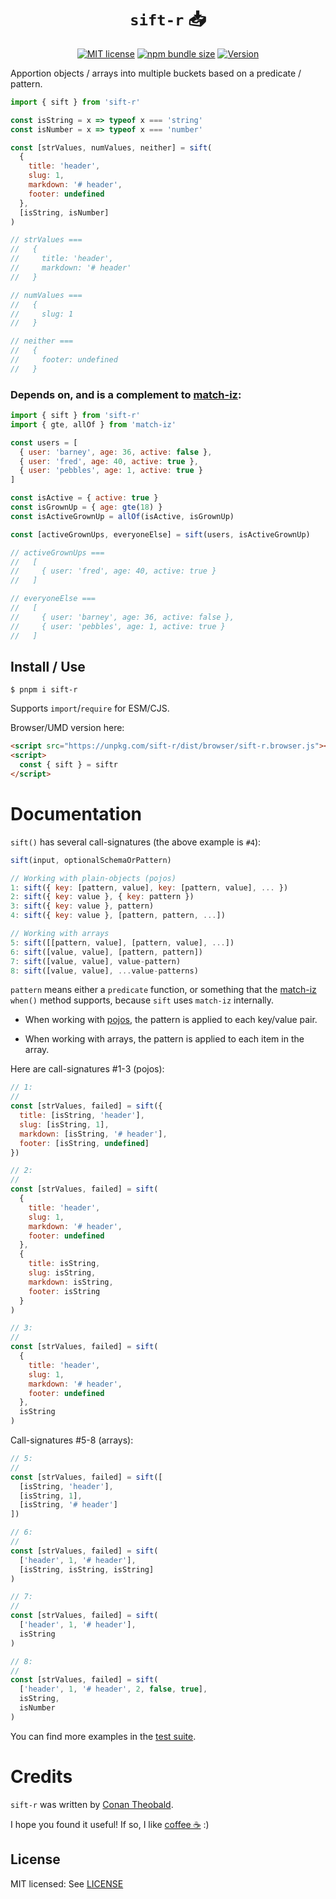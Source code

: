 <h1 align="center"><code>sift-r</code> 📥</h1>

<p align="center">
  <a href="https://github.com/shuckster/sift-r/blob/master/LICENSE">
    <img
      alt="MIT license"
      src="https://img.shields.io/npm/l/sift-r?style=plastic"
    /></a>
  <a href="https://bundlephobia.com/result?p=sift-r">
    <img
      alt="npm bundle size"
      src="https://img.shields.io/bundlephobia/minzip/sift-r?style=plastic"
    /></a>
  <a href="https://www.npmjs.com/package/sift-r">
    <img
      alt="Version"
      src="https://img.shields.io/npm/v/sift-r?style=plastic"
    /></a>
</p>

Apportion objects / arrays into multiple buckets based on a predicate / pattern.

```js
import { sift } from 'sift-r'

const isString = x => typeof x === 'string'
const isNumber = x => typeof x === 'number'

const [strValues, numValues, neither] = sift(
  {
    title: 'header',
    slug: 1,
    markdown: '# header',
    footer: undefined
  },
  [isString, isNumber]
)

// strValues ===
//   {
//     title: 'header',
//     markdown: '# header'
//   }

// numValues ===
//   {
//     slug: 1
//   }

// neither ===
//   {
//     footer: undefined
//   }
```

### Depends on, and is a complement to [match-iz](https://github.com/shuckster/match-iz):

```js
import { sift } from 'sift-r'
import { gte, allOf } from 'match-iz'

const users = [
  { user: 'barney', age: 36, active: false },
  { user: 'fred', age: 40, active: true },
  { user: 'pebbles', age: 1, active: true }
]

const isActive = { active: true }
const isGrownUp = { age: gte(18) }
const isActiveGrownUp = allOf(isActive, isGrownUp)

const [activeGrownUps, everyoneElse] = sift(users, isActiveGrownUp)

// activeGrownUps ===
//   [
//     { user: 'fred', age: 40, active: true }
//   ]

// everyoneElse ===
//   [
//     { user: 'barney', age: 36, active: false },
//     { user: 'pebbles', age: 1, active: true }
//   ]
```

## Install / Use

```
$ pnpm i sift-r
```

Supports `import`/`require` for ESM/CJS.

Browser/UMD version here:

```html
<script src="https://unpkg.com/sift-r/dist/browser/sift-r.browser.js"></script>
<script>
  const { sift } = siftr
</script>
```

# Documentation

`sift()` has several call-signatures (the above example is `#4`):

```js
sift(input, optionalSchemaOrPattern)

// Working with plain-objects (pojos)
1: sift({ key: [pattern, value], key: [pattern, value], ... })
2: sift({ key: value }, { key: pattern })
3: sift({ key: value }, pattern)
4: sift({ key: value }, [pattern, pattern, ...])

// Working with arrays
5: sift([[pattern, value], [pattern, value], ...])
6: sift([value, value], [pattern, pattern])
7: sift([value, value], value-pattern)
8: sift([value, value], ...value-patterns)
```

`pattern` means either a `predicate` function, or something that the [match-iz](https://github.com/shuckster/match-iz#documentation) `when()` method supports, because `sift` uses `match-iz` internally.

- When working with [pojos](https://google.com/search?q=javascript+pojo), the pattern is applied to each key/value pair.

- When working with arrays, the pattern is applied to each item in the array.

Here are call-signatures #1-3 (pojos):

```js
// 1:
//
const [strValues, failed] = sift({
  title: [isString, 'header'],
  slug: [isString, 1],
  markdown: [isString, '# header'],
  footer: [isString, undefined]
})

// 2:
//
const [strValues, failed] = sift(
  {
    title: 'header',
    slug: 1,
    markdown: '# header',
    footer: undefined
  },
  {
    title: isString,
    slug: isString,
    markdown: isString,
    footer: isString
  }
)

// 3:
//
const [strValues, failed] = sift(
  {
    title: 'header',
    slug: 1,
    markdown: '# header',
    footer: undefined
  },
  isString
)
```

Call-signatures #5-8 (arrays):

```js
// 5:
//
const [strValues, failed] = sift([
  [isString, 'header'],
  [isString, 1],
  [isString, '# header']
])

// 6:
//
const [strValues, failed] = sift(
  ['header', 1, '# header'],
  [isString, isString, isString]
)

// 7:
//
const [strValues, failed] = sift(
  ['header', 1, '# header'],
  isString
)

// 8:
//
const [strValues, failed] = sift(
  ['header', 1, '# header', 2, false, true],
  isString,
  isNumber
)
```

You can find more examples in the [test suite](tests/run.mjs).

# Credits

`sift-r` was written by [Conan Theobald](https://github.com/shuckster/).

I hope you found it useful! If so, I like [coffee ☕️](https://www.buymeacoffee.com/shuckster) :)

## License

MIT licensed: See [LICENSE](LICENSE)
